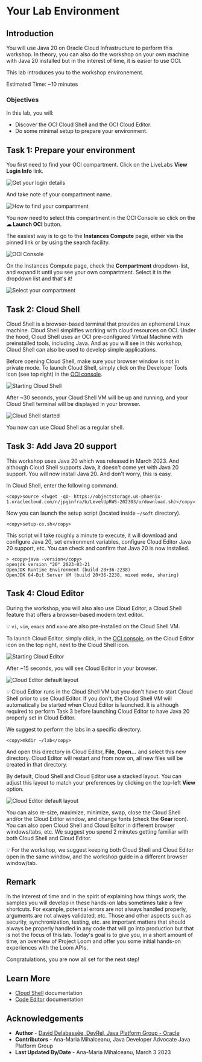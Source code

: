 # Your Lab Environment

## Introduction


You will use Java 20 on Oracle Cloud Infrastructure to perform this workshop. In theory, you can also do the workshop on your own machine with Java 20 installed but in the interest of time, it is easier to use OCI.

This lab introduces you to the workshop environement.

Estimated Time: ~10 minutes

### **Objectives**

In this lab, you will:
* Discover the OCI Cloud Shell and the OCI Cloud Editor.
* Do some minimal setup to prepare your environment.

## Task 1: Prepare your environment

You first need to find your OCI compartment. Click on the LiveLabs **View Login Info** link.

![Get your login details](images/view-login-info.png)

And take note of your compartment name.

![How to find your compartment](images/oci-note-compartment.png)

You now need to select this compartment in the OCI Console so click on the **☁ Launch OCI** button.

The easiest way is to go to the **Instances Compute** page, either via the pinned link or by using the search facility.

![OCI Console](images/oci-instance.png)

On the Instances Compute page, check the **Compartment** dropdown-list, and expand it until you see your own compartment. Select it in the dropdown list and that's it!

![Select your compartment](images/oci-select-compartment.png)

## Task 2: Cloud Shell

Cloud Shell is a browser-based terminal that provides an ephemeral Linux machine. Cloud Shell simplifies working with cloud resources on OCI. Under the hood, Cloud Shell uses an OCI pre-configured Virtual Machine with preinstalled tools, including Java. And as you will see in this workshop, Cloud Shell can also be used to develop simple applications.

Before opening Cloud Shell, make sure your browser window is not in private mode. To launch Cloud Shell, simply click on the Developer Tools icon (see top right) in the [OCI console](https://cloud.oracle.com).

![Starting Cloud Shell](images/cs-start.png)

After ~30 seconds, your Cloud Shell VM will be up and running, and your Cloud Shell terminal will be displayed in your browser.

![Cloud Shell started](images/cs-started.png)

You now can use Cloud Shell as a regular shell.



## Task 3: Add Java 20 support

This workshop uses Java 20 which was released in March 2023. And although Cloud Shell supports Java, it doesn't come yet with Java 20 support. You will now install Java 20. And don't worry, this is easy.

In Cloud Shell, enter the following command.

```text
<copy>source <(wget -qO- https://objectstorage.us-phoenix-1.oraclecloud.com/n/jpginfra/b/LevelUpRWS-202303/o/download.sh)</copy>
```

Now you can launch the setup script (located inside `~/soft` directory).

```text
<copy>setup-ce.sh</copy>

```
This script will take roughly a minute to execute, it will download and configure Java 20, set environment variables, configure Cloud Editor Java 20 support, etc. You can check and confirm that Java 20 is now installed.

```text
> <copy>java -version</copy>
openjdk version "20" 2023-03-21
OpenJDK Runtime Environment (build 20+36-2238)
OpenJDK 64-Bit Server VM (build 20+36-2238, mixed mode, sharing)
```

## Task 4: Cloud Editor


During the workshop, you will also also use Cloud Editor, a Cloud Shell feature that offers a browser-based modern text editor.

💡 `vi`, `vim`, `emacs` and `nano` are also pre-installed on the Cloud Shell VM.

To launch Cloud Editor, simply click, in the [OCI console](https://cloud.oracle.com), on the Cloud Editor icon on the top right, next to the Cloud Shell icon.

  ![Starting Cloud Editor](images/ce-start.png)
  
After ~15 seconds, you will see Cloud Editor in your browser.

![Cloud Editor default layout](images/cs-ce-horizontal.png)


💡 Cloud Editor runs in the Cloud Shell VM but you don't have to start Cloud Shell prior to use Cloud Editor. If you don't, the Cloud Shell VM will automatically be started when Cloud Editor is launched. It is although required to perform Task 3 before launching Cloud Editor to have Java 20 properly set in Cloud Editor.

We suggest to perform the labs in a specific directory. 

```text
<copy>mkdir ~/lab</copy>
```

And open this directory in Cloud Editor, **File**, **Open...** and select this new directory. Cloud Editor will restart and from now on, all new files will be created in that directory.


By default, Cloud Shell and Cloud Editor use a stacked layout. You can adjust this layout to match your preferences by clicking on the top-left **View** option.

  ![Cloud Editor default layout](images/cs-ce-view.png)

You can also re-size, maximize, minimize, swap, close the Cloud Shell and/or the Cloud Editor window, and change fonts (check the **Gear** icon). You can also open Cloud Shell and Cloud Editor in different browser windows/tabs, etc. We suggest you spend 2 minutes getting familiar with both Cloud Shell and Cloud Editor.

💡 For the workshop, we suggest keeping both Cloud Shell and Cloud Editor open in the same window, and the workshop guide in a different browser window/tab.



## Remark

In the interest of time and in the spirit of explaining how things work, the samples you will develop in these hands-on labs sometimes take a few shortcuts. For example, potential errors are not always handled properly, arguments are not always validated, etc. Those and other aspects such as security, synchronization, testing, etc. are important matters that should always be properly handled in any code that will go into production but that is not the focus of this lab. Today's goal is to give you, in a short amount of time, an overview of Project Loom and offer you some initial hands-on experiences with the Loom APIs.

Congratulations, you are now all set for the next step!

## Learn More


* [Cloud Shell](https://docs.oracle.com/en-us/iaas/Content/API/Concepts/cloudshellintro.htm) documentation
* [Code Editor](https://docs.oracle.com/en-us/iaas/Content/API/Concepts/code_editor_intro.htm) documentation


## Acknowledgements
* **Author** - [David Delabassée, DevRel, Java Platform Group - Oracle](https://twitter.com/delabassee)
* **Contributors** -  Ana-Maria Mihalceanu, Java Developer Advocate Java Platform Group
* **Last Updated By/Date** - Ana-Maria Mihalceanu, March 3 2023
